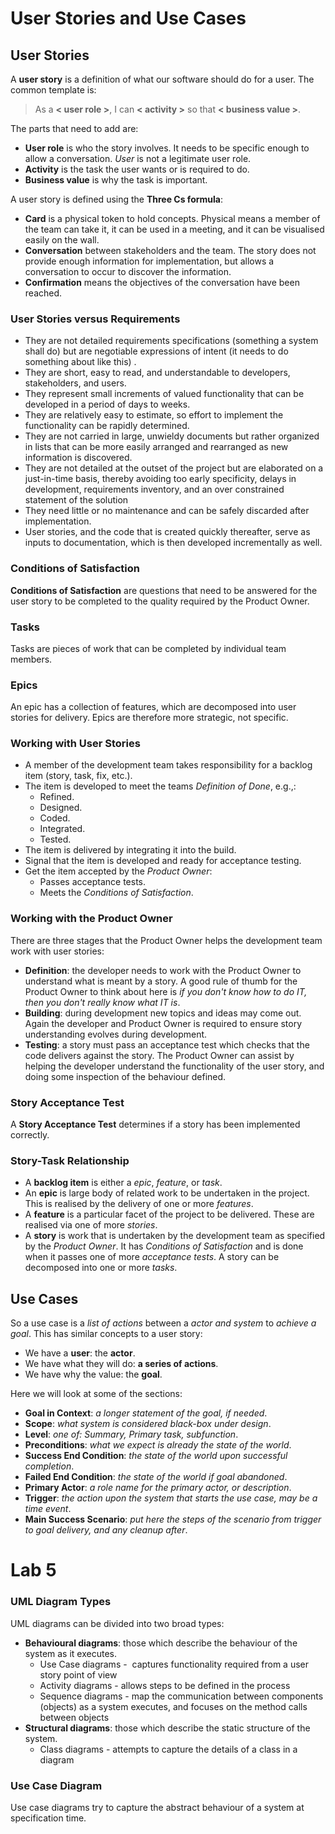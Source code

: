 # User Stories and Use Cases
## User Stories
A **user story** is a definition of what our software should do for a user. The common template is:
> As a **< user role >**, I can **< activity >** so that **< business value >**.

The parts that need to add are:

- **User role** is who the story involves. It needs to be specific enough to allow a conversation. _User_ is not a legitimate user role.
- **Activity** is the task the user wants or is required to do.
- **Business value** is why the task is important.

A user story is defined using the **Three Cs formula**:

- **Card** is a physical token to hold concepts. Physical means a member of the team can take it, it can be used in a meeting, and it can be visualised easily on the wall.
- **Conversation** between stakeholders and the team. The story does not provide enough information for implementation, but allows a conversation to occur to discover the information.
- **Confirmation** means the objectives of the conversation have been reached.

### User Stories versus Requirements
- They are not detailed requirements specifications (something a system shall do) but are negotiable expressions of intent (it needs to do something about like this) .
- They are short, easy to read, and understandable to developers, stakeholders, and users.
- They represent small increments of valued functionality that can be developed in a period of days to weeks.
- They are relatively easy to estimate, so effort to implement the functionality can be rapidly determined.
- They are not carried in large, unwieldy documents but rather organized in lists that can be more easily arranged and rearranged as new information is discovered.
- They are not detailed at the outset of the project but are elaborated on a just-in-time basis, thereby avoiding too early specificity, delays in development, requirements inventory, and an over constrained statement of the solution
- They need little or no maintenance and can be safely discarded after implementation.
- User stories, and the code that is created quickly thereafter, serve as inputs to documentation, which is then developed incrementally as well.

### Conditions of Satisfaction
**Conditions of Satisfaction** are questions that need to be answered for the user story to be completed to the quality required by the Product Owner.

### Tasks
Tasks are pieces of work that can be completed by individual team members.

### Epics
An epic has a collection of features, which are decomposed into user stories for delivery. Epics are therefore more strategic, not specific.

### Working with User Stories
- A member of the development team takes responsibility for a backlog item (story, task, fix, etc.).
- The item is developed to meet the teams _Definition of Done_, e.g.,:
    - Refined.
    - Designed.
    - Coded.
    - Integrated.
    - Tested.
- The item is delivered by integrating it into the build.
- Signal that the item is developed and ready for acceptance testing.
- Get the item accepted by the _Product Owner_:
    - Passes acceptance tests.
    - Meets the _Conditions of Satisfaction_.

### Working with the Product Owner
There are three stages that the Product Owner helps the development team work with user stories:

- **Definition**: the developer needs to work with the Product Owner to understand what is meant by a story. A good rule of thumb for the Product Owner to think about here is _if you don't know how to do IT, then you don't really know what IT is_.
- **Building**: during development new topics and ideas may come out. Again the developer and Product Owner is required to ensure story understanding evolves during development.
- **Testing**: a story must pass an acceptance test which checks that the code delivers against the story. The Product Owner can assist by helping the developer understand the functionality of the user story, and doing some inspection of the behaviour defined.

### Story Acceptance Test
A **Story Acceptance Test** determines if a story has been implemented correctly.

### Story-Task Relationship
- A **backlog item** is either a _epic_, _feature_, or _task_.
- An **epic** is large body of related work to be undertaken in the project. This is realised by the delivery of one or more _features_.
- A **feature** is a particular facet of the project to be delivered. These are realised via one of more _stories_.
- A **story** is work that is undertaken by the development team as specified by the _Product Owner_. It has _Conditions of Satisfaction_ and is done when it passes one of more _acceptance tests_. A story can be decomposed into one or more _tasks_.

## Use Cases
So a use case is a _list of actions_ between a _actor and system_ to _achieve a goal_. This has similar concepts to a user story:

- We have a **user**: the **actor**.
- We have what they will do: **a series of actions**.
- We have why the value: the **goal**.

Here we will look at some of the sections:

- **Goal in Context**: _a longer statement of the goal, if needed_.
- **Scope**: _what system is considered black-box under design_.
- **Level**: _one of: Summary, Primary task, subfunction_.
- **Preconditions**: _what we expect is already the state of the world_.
- **Success End Condition**: _the state of the world upon successful completion_.
- **Failed End Condition**: _the state of the world if goal abandoned_.
- **Primary Actor**: _a role name for the primary actor, or description_.
- **Trigger**: _the action upon the system that starts the use case, may be a time event_.
- **Main Success Scenario**: _put here the steps of the scenario from trigger to goal delivery, and any cleanup after_.

# Lab 5
### UML Diagram Types
UML diagrams can be divided into two broad types:

- **Behavioural diagrams**: those which describe the behaviour of the system as it executes.
	- Use Case diagrams -  captures functionality required from a user story point of view
	- Activity diagrams - allows steps to be defined in the process
	- Sequence diagrams - map the communication between components (objects) as a system executes, and focuses on the method calls between objects
- **Structural diagrams**: those which describe the static structure of the system.
	- Class diagrams - attempts to capture the details of a class in a diagram
### Use Case Diagram
Use case diagrams try to capture the abstract behaviour of a system at specification time.

